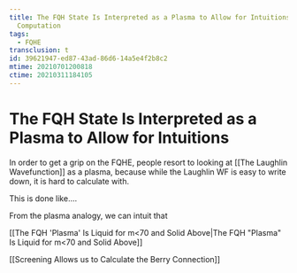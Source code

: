 ```yaml
---
title: The FQH State Is Interpreted as a Plasma to Allow for Intuitions and
  Computation
tags:
  - FQHE
transclusion: t
id: 39621947-ed87-43ad-86d6-14a5e4f2b8c2
mtime: 20210701200818
ctime: 20210311184105
---
```


# The FQH State Is Interpreted as a Plasma to Allow for Intuitions

In order to get a grip on the FQHE, people resort to looking at [[The Laughlin Wavefunction]]  as a plasma, because while the Laughlin WF is easy to write down, it is hard to calculate with.

This is done like....

From the plasma analogy, we can intuit that

[[The FQH 'Plasma' Is Liquid for m<70 and Solid Above|The FQH "Plasma" Is Liquid for m<70 and Solid Above]]

[[Screening Allows us to Calculate the Berry Connection]]
